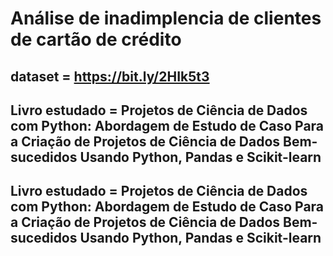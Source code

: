 # Análise de inadimplencia de clientes de cartão de crédito

## dataset = https://bit.ly/2HIk5t3
## Livro estudado = Projetos de Ciência de Dados com Python: Abordagem de Estudo de Caso Para a Criação de Projetos de Ciência de Dados Bem-sucedidos Usando Python, Pandas e Scikit-learn

## Livro estudado = Projetos de Ciência de Dados com Python: Abordagem de Estudo de Caso Para a Criação de Projetos de Ciência de Dados Bem-sucedidos Usando Python, Pandas e Scikit-learn

